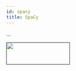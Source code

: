 ```yaml
---
id: spacy
title: SpaCy
---
```


...

<a href="" target="_blank">
    <img src="" data-canonical-src="" width="170" height="60" />
</a>